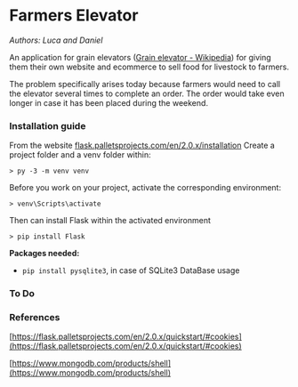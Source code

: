 # Farmers Elevator

*Authors: Luca and Daniel*

An application for grain elevators ([Grain elevator - Wikipedia](https://en.wikipedia.org/wiki/Grain_elevator)) for giving them their own website and ecommerce to sell food for livestock to farmers.

The problem specifically arises today because farmers would need to call the elevator several times to complete an order. The order would take even longer in case it has been placed during the weekend.

### Installation guide

From the website [flask.palletsprojects.com/en/2.0.x/installation](https://flask.palletsprojects.com/en/2.0.x/installation/)
Create a project folder and a venv folder within:
```
> py -3 -m venv venv
```
Before you work on your project, activate the corresponding environment:
```
> venv\Scripts\activate
```
Then can install Flask within the activated environment
```
> pip install Flask
```

**Packages needed:**

- `pip install pysqlite3`, in case of SQLite3 DataBase usage

### To Do



### References

[https://flask.palletsprojects.com/en/2.0.x/quickstart/#cookies](https://flask.palletsprojects.com/en/2.0.x/quickstart/#cookies)

[https://www.mongodb.com/products/shell](https://www.mongodb.com/products/shell)

